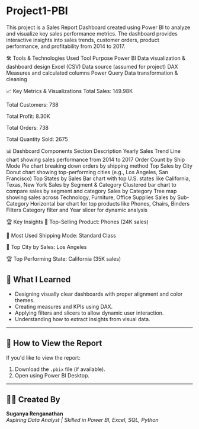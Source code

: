 # Project1-PBI
This project is a Sales Report Dashboard created using Power BI to analyze and visualize key sales performance metrics. The dashboard provides interactive insights into sales trends, customer orders, product performance, and profitability from 2014 to 2017.

🛠 Tools & Technologies Used
Tool	Purpose
Power BI	Data visualization & dashboard design
Excel (CSV)	Data source (assumed for project)
DAX	Measures and calculated columns
Power Query	Data transformation & cleaning

📈 Key Metrics & Visualizations
Total Sales: 149.98K

Total Customers: 738

Total Profit: 8.30K

Total Orders: 738

Total Quantity Sold: 2675

📊 Dashboard Components
Section	Description
Yearly Sales Trend	Line chart showing sales performance from 2014 to 2017
Order Count by Ship Mode	Pie chart breaking down orders by shipping method
Top Sales by City	Donut chart showing top-performing cities (e.g., Los Angeles, San Francisco)
Top States by Sales	Bar chart with top U.S. states like California, Texas, New York
Sales by Segment & Category	Clustered bar chart to compare sales by segment and category
Sales by Category	Tree map showing sales across Technology, Furniture, Office Supplies
Sales by Sub-Category	Horizontal bar chart for top products like Phones, Chairs, Binders
Filters	Category filter and Year slicer for dynamic analysis

🏆 Key Insights
📌 Top-Selling Product: Phones (24K sales)

🚚 Most Used Shipping Mode: Standard Class

🌆 Top City by Sales: Los Angeles

🏆 Top Performing State: California (35K sales)

## 🧠 What I Learned

- Designing visually clear dashboards with proper alignment and color themes.
- Creating measures and KPIs using DAX.
- Applying filters and slicers to allow dynamic user interaction.
- Understanding how to extract insights from visual data.

---

## 📌 How to View the Report

If you'd like to view the report:
1. Download the `.pbix` file (if available).
2. Open using Power BI Desktop.

---

## 🙋‍♀️ Created By

**Suganya Renganathan**  
*Aspiring Data Analyst | Skilled in Power BI, Excel, SQL, Python*
